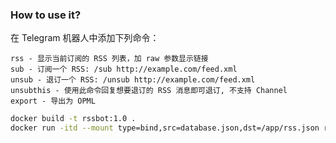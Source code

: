 ### How to use it?

在 Telegram 机器人中添加下列命令：

```text
rss - 显示当前订阅的 RSS 列表，加 raw 参数显示链接
sub - 订阅一个 RSS: /sub http://example.com/feed.xml
unsub - 退订一个 RSS: /unsub http://example.com/feed.xml
unsubthis - 使用此命令回复想要退订的 RSS 消息即可退订, 不支持 Channel
export - 导出为 OPML
```

```bash
docker build -t rssbot:1.0 .
docker run -itd --mount type=bind,src=database.json,dst=/app/rss.json rssbot:1.0 {TOKEN}
```
